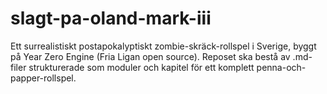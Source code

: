 # slagt-pa-oland-mark-iii
Ett surrealistiskt postapokalyptiskt zombie-skräck-rollspel i Sverige, byggt på Year Zero Engine (Fria Ligan open source). Reposet ska bestå av .md-filer strukturerade som moduler och kapitel för ett komplett penna-och-papper-rollspel.
